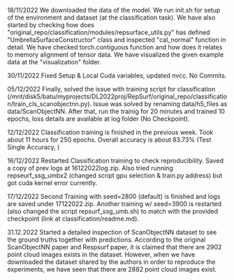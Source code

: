 18/11/2022
We downloaded the data of the model. We run init.sh for setup of the environment and dataset (at the classification task). 
We have also started by checking how does "original_repo/classification/modules/repsurface_utils.py" has defined "UmbrellaSurfaceConstructor" class and inspected "cal_normal" function in detail.
We have checked torch.contiguous function and how does it relates to memory alignment of tensor data.
We have visualized the given example data at the "visualization" folder.


30/11/2022
Fixed Setup & Local Cuda variables, updated nvcc. No Commits.

05/12/2022
Finally, solved the issue with training script for classification (/mnt/disk5/batu/myprojects/DL2022proj/RepSurf/original_repo/classification/train_cls_scanobjectnn.py). Issue was solved by renaming data/h5_files as data/ScanObjectNN. After that, run the trainig for 20 minutes and trained 10 epochs, loss details are available at log folder (No Checkpoint).

12/12/2022
Classification training is finished in the previous week. Took about 11 hours for 250 epochs. Overall accuracy is about 83.73% (Test Single Accuracy, )

16/12/2022
Restarted Classification training to check reproducibility. Saved a copy of prev logs at 16122022log.zip. Also tried running repseurf_ssg_umbx2 (changed script gpu selection & train.py address) but got cuda kernel error currently.

17/12/2022
Second Training with seed=2800 (default) is finished and logs are saved under 17122022.zip. Another training w/ seed=3900 is restarted (also changed the script repsurf_ssg_umb.sh) to match with the provided checkpoint (link at classification/readme.md). 

31.12.2022
Started a detailed inspection of ScanObjectNN dataset to see the ground truths together with predictions. According to the original ScanObjectNN paper and Respsurf paper, it is claimed that there are 2902 point cloud images exists in the dataset. However, when we have downloaded the dataset shared by the authors in order to reproduce the experiments, we have seen that there are 2882 point cloud images exist. 